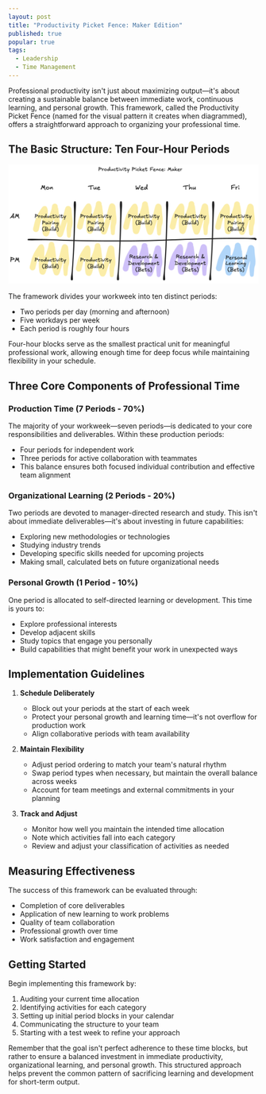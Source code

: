 ```yaml
---
layout: post
title: "Productivity Picket Fence: Maker Edition"
published: true
popular: true
tags:
  - Leadership
  - Time Management
---
```

Professional productivity isn't just about maximizing output—it's about creating a sustainable balance between immediate work, continuous learning, and personal growth. This framework, called the Productivity Picket Fence (named for the visual pattern it creates when diagrammed), offers a straightforward approach to organizing your professional time.

## The Basic Structure: Ten Four-Hour Periods


![Picture of Productivity Picket Fence for Makers](../images/ppf-maker.png "Productivity Picket Fence for Makers")

The framework divides your workweek into ten distinct periods:
- Two periods per day (morning and afternoon)
- Five workdays per week
- Each period is roughly four hours

Four-hour blocks serve as the smallest practical unit for meaningful professional work, allowing enough time for deep focus while maintaining flexibility in your schedule.

## Three Core Components of Professional Time

### Production Time (7 Periods - 70%)
The majority of your workweek—seven periods—is dedicated to your core responsibilities and deliverables. Within these production periods:
- Four periods for independent work
- Three periods for active collaboration with teammates
- This balance ensures both focused individual contribution and effective team alignment

### Organizational Learning (2 Periods - 20%)
Two periods are devoted to manager-directed research and study. This isn't about immediate deliverables—it's about investing in future capabilities:
- Exploring new methodologies or technologies
- Studying industry trends
- Developing specific skills needed for upcoming projects
- Making small, calculated bets on future organizational needs

### Personal Growth (1 Period - 10%)
One period is allocated to self-directed learning or development. This time is yours to:
- Explore professional interests
- Develop adjacent skills
- Study topics that engage you personally
- Build capabilities that might benefit your work in unexpected ways

## Implementation Guidelines

1. **Schedule Deliberately**
   - Block out your periods at the start of each week
   - Protect your personal growth and learning time—it's not overflow for production work
   - Align collaborative periods with team availability

2. **Maintain Flexibility**
   - Adjust period ordering to match your team's natural rhythm
   - Swap period types when necessary, but maintain the overall balance across weeks
   - Account for team meetings and external commitments in your planning

3. **Track and Adjust**
   - Monitor how well you maintain the intended time allocation
   - Note which activities fall into each category
   - Review and adjust your classification of activities as needed

## Measuring Effectiveness

The success of this framework can be evaluated through:
- Completion of core deliverables
- Application of new learning to work problems
- Quality of team collaboration
- Professional growth over time
- Work satisfaction and engagement

## Getting Started

Begin implementing this framework by:
1. Auditing your current time allocation
2. Identifying activities for each category
3. Setting up initial period blocks in your calendar
4. Communicating the structure to your team
5. Starting with a test week to refine your approach

Remember that the goal isn't perfect adherence to these time blocks, but rather to ensure a balanced investment in immediate productivity, organizational learning, and personal growth. This structured approach helps prevent the common pattern of sacrificing learning and development for short-term output.
